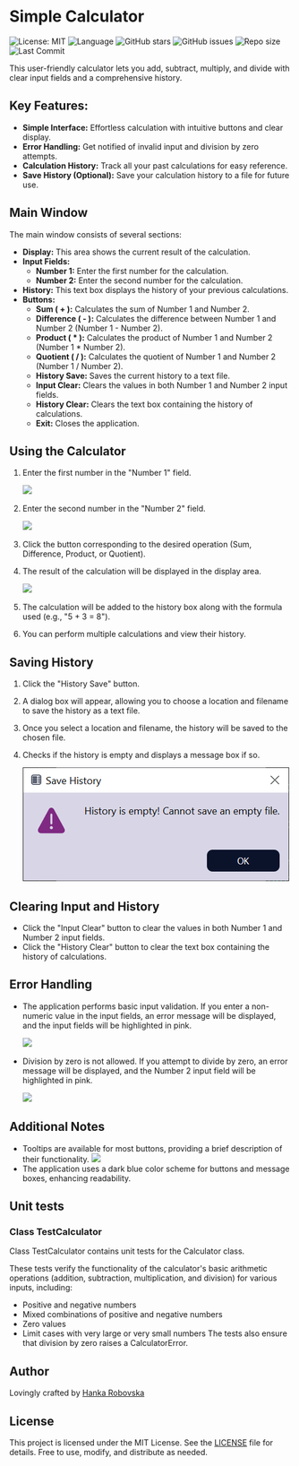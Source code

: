 # Simple Calculator

![License: MIT](https://img.shields.io/badge/License-MIT-yellow.svg)
![Language](https://img.shields.io/badge/language-Python-blue.svg)
![GitHub stars](https://img.shields.io/github/stars/hrosicka/SimpleCalculator.svg?style=social&label=Star)
![GitHub issues](https://img.shields.io/github/issues/hrosicka/SimpleCalculator)
![Repo size](https://img.shields.io/github/repo-size/hrosicka/SimpleCalculator)
![Last Commit](https://img.shields.io/github/last-commit/hrosicka/SimpleCalculator)

This user-friendly calculator lets you add, subtract, multiply, and divide with clear input fields and a comprehensive history.

## Key Features:
- **Simple Interface:** Effortless calculation with intuitive buttons and clear display.
- **Error Handling:** Get notified of invalid input and division by zero attempts.
- **Calculation History:** Track all your past calculations for easy reference.
- **Save History (Optional):** Save your calculation history to a file for future use.

## Main Window
The main window consists of several sections:
- **Display:** This area shows the current result of the calculation.
- **Input Fields:**
  - **Number 1:** Enter the first number for the calculation.
  - **Number 2:** Enter the second number for the calculation.
- **History:** This text box displays the history of your previous calculations.
- **Buttons:**
  - **Sum ( + ):** Calculates the sum of Number 1 and Number 2.
  - **Difference ( - ):** Calculates the difference between Number 1 and Number 2 (Number 1 - Number 2).
  - **Product ( * ):** Calculates the product of Number 1 and Number 2 (Number 1 * Number 2).
  - **Quotient ( / ):** Calculates the quotient of Number 1 and Number 2 (Number 1 / Number 2).
  - **History Save:** Saves the current history to a text file.
  - **Input Clear:** Clears the values in both Number 1 and Number 2 input fields.
  - **History Clear:** Clears the text box containing the history of calculations.
  - **Exit:** Closes the application.
 
## Using the Calculator
1. Enter the first number in the "Number 1" field.

   ![](https://github.com/hrosicka/PyQtSimpleCalculator/blob/master/doc/MainWindow1.PNG)
3. Enter the second number in the "Number 2" field.

   ![](https://github.com/hrosicka/PyQtSimpleCalculator/blob/master/doc/MainWindow2.PNG)
5. Click the button corresponding to the desired operation (Sum, Difference, Product, or Quotient).
6. The result of the calculation will be displayed in the display area.
   
   ![](https://github.com/hrosicka/PyQtSimpleCalculator/blob/master/doc/ResultsAndHistory.PNG)
8. The calculation will be added to the history box along with the formula used (e.g., "5 + 3 = 8").
9. You can perform multiple calculations and view their history.

## Saving History
1. Click the "History Save" button.
2. A dialog box will appear, allowing you to choose a location and filename to save the history as a text file.
3. Once you select a location and filename, the history will be saved to the chosen file.
4. Checks if the history is empty and displays a message box if so.

   ![](https://github.com/hrosicka/SimpleCalculator/blob/master/doc/ErrorEmptyHistory.png)

## Clearing Input and History
- Click the "Input Clear" button to clear the values in both Number 1 and Number 2 input fields.
- Click the "History Clear" button to clear the text box containing the history of calculations.

## Error Handling
- The application performs basic input validation. If you enter a non-numeric value in the input fields, an error message will be displayed, and the input fields will be highlighted in pink.
  
  ![](https://github.com/hrosicka/PyQtSimpleCalculator/blob/master/doc/InputError.PNG)
- Division by zero is not allowed. If you attempt to divide by zero, an error message will be displayed, and the Number 2 input field will be highlighted in pink.
  
  ![](https://github.com/hrosicka/PyQtSimpleCalculator/blob/master/doc/ErrorDividedByZero.PNG)

## Additional Notes
- Tooltips are available for most buttons, providing a brief description of their functionality.
  ![](https://github.com/hrosicka/PyQtSimpleCalculator/blob/master/doc/Tooltip.png)
- The application uses a dark blue color scheme for buttons and message boxes, enhancing readability.

## Unit tests
### Class TestCalculator
Class TestCalculator contains unit tests for the Calculator class.

These tests verify the functionality of the calculator's basic arithmetic operations (addition, subtraction, multiplication, and division) for various inputs, including:
- Positive and negative numbers
- Mixed combinations of positive and negative numbers
- Zero values
- Limit cases with very large or very small numbers
The tests also ensure that division by zero raises a CalculatorError.

## Author

Lovingly crafted by [Hanka Robovska](https://github.com/hrosicka) 

## License

This project is licensed under the MIT License. See the [LICENSE](./LICENSE) file for details. Free to use, modify, and distribute as needed.

